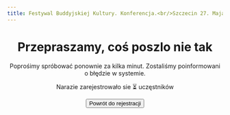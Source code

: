 ```yaml
---
title: Festywal Buddyjskiej Kultury. Konferencja.<br/>Szczecin 27. Maja 2023
---
```


<script src="https://unpkg.com/htmx.org@1.9.0"></script>
<center>

# Przepraszamy, coś poszlo nie tak

Poprośimy spróbować ponownie za kilka minut. Zostaliśmy poinformowani o błędzie w systemie.

Narazie zarejestrowało sie <span hx-get="https://attendance.budda-fest.pl/register/attendance" hx-trigger="load" hx-swap="innerHTML">⏳</span> uczęstników

<button onclick="window.location.href='/registration';">Powrót do rejestracji</button>

</center>